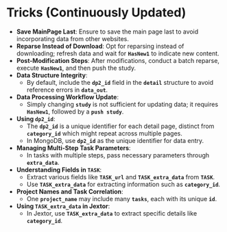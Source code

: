# Tricks (Continuously Updated)

- **Save MainPage Last**: Ensure to save the main page last to avoid incorporating data from other websites.
- **Reparse Instead of Download**: Opt for reparsing instead of downloading; refresh data and wait for **`HasNew1`** to indicate new content.
- **Post-Modification Steps**: After modifications, conduct a batch reparse, execute **`HasNew1`**, and then push the study.
- **Data Structure Integrity**:
  - By default, include the **`dp2_id`** field in the **`detail`** structure to avoid reference errors in **`data_out`**.
- **Data Processing Workflow Update**:
  - Simply changing **`study`** is not sufficient for updating data; it requires **`HasNew1`**, followed by a **`push study`**.
- **Using `dp2_id`**:
  - The **`dp2_id`** is a unique identifier for each detail page, distinct from **`category_id`** which might repeat across multiple pages.
  - In MongoDB, use **`dp2_id`** as the unique identifier for data entry.
- **Managing Multi-Step Task Parameters**:
  - In tasks with multiple steps, pass necessary parameters through **`extra_data`**.
- **Understanding Fields in `TASK`**:
  - Extract various fields like **`TASK_url`** and **`TASK_extra_data`** from **`TASK`**.
  - Use **`TASK_extra_data`** for extracting information such as **`category_id`**.
- **Project Names and Task Correlation**:
  - One **`project_name`** may include many **`tasks`**, each with its unique **`id`**.
- **Using `TASK_extra_data` in Jextor**:
  - In Jextor, use **`TASK_extra_data`** to extract specific details like **`category_id`**.
